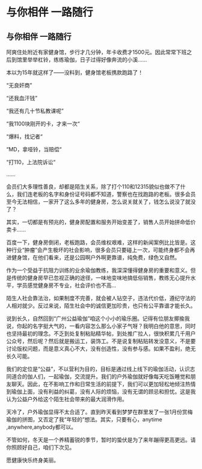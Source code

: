 # 与你相伴 一路随行


## **与你相伴 一路随行**

阿爽住处附近有家健身馆，步行才几分钟，年卡收费才1500元。因此常常下班之后到馆里举举杠铃，练练瑜伽，日子过得好像奔流的小溪……

本以为15年就这样了——没料到，健身馆老板携款跑路了！

“无良奸商”

“还我血汗钱”

“我还有几十节私教课呢”

“我1100块刚开的卡，才来一次“

“爆料，找记者“

“MD，拿哑铃，当赔偿“

“打110，上法院诉讼“

……

会员们大多理性善良，却都是陌生关系，除了打个110和12315貌似也做不了什么，我们连老板的名字和身份证号码都不知道，警察也在找跑路的老板。很多会员至今无法相信，一家开了这么多年的健身房，怎么说关就关了，钱怎么说没了就没了？

其实，一切都是有预兆的，健身房配置和服务开始变差了，销售人员开始拼命低价卖卡……

百度一下，健身房倒闭，老板跑路，会员维权艰难，这样的新闻案例比比皆是。这种行业“肿瘤”会产生极坏的社会影响，很多会员只要碰上一次，可能终身都不会再进健身馆，在他们看来，还是公园啊户外啊更靠谱，纯免费，绿色又自然。

作为一个受益于抗阻力训练的业余瑜伽教练，我深深懂得健身房的重要和意义。但是传统的健身房早已忽视正确的途径，一味地变味地搞低俗销售，教练无心提升水平，学员感觉健身房不专业，社会评价也不高…

陌生人社会靠法治，如果制度不完善，就会被人钻空子，违法代价低，遵纪守法的人相对就少。反过来说，陌生社会中的诚信更加珍贵，也只有公平靠谱才能长久。

说到长久，自然回到“广州公益瑜伽”咱这个小小的瑜乐圈。记得有位朋友揶揄我说，你起的名字挺大气的，一看内容怎么那么小家子气呀？我明白他的意思，同时也坚持最初的理念。不乏到处复制粘贴精华帖，到处推广拉人，很快积累几千用户公众号，然后呢？然后就是搬运工，装饰工。不是说复制粘贴转发没意义，不是要讨论版权问题，而是意义真心不大，没有创造性，没有参与感。如果不盈利，绝无长久可能。

我们的定位是“公益”，不以营利为目的，目标是通过线上线下的瑜伽活动，认识志同道合的伽人们，一起瑜伽，交流提升。我们的户外瑜伽就好像每天吃饭睡觉和朋友聊天。因此，在不影响工作和日常生活的前提下，我们可以更加轻松地倾注热情到瑜伽上面，没有利益的纠葛，没有人际的烦恼，没有无谓的顾忌和担忧。这是我认为公益户外给这个陌生社会带来的最大润滑作用。

天冷了，户外瑜伽显得不太合适了。直到昨天看到梦梦在群里发了一张1月份赏梅瑜伽的拼图，又否定了我“年轻的”想法。其实，只要有心，anytime ,anywhere,anybody都可以。

不管如何，冬天是一个养精蓄锐的季节，暂时的蛰伏是为了来年蹦得更高更远。请你照顾好自己，咱们下次见。

愿健康快乐终身美丽。

